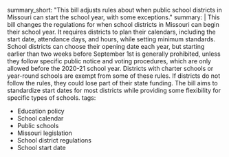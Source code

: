 summary_short: "This bill adjusts rules about when public school districts in Missouri can start the school year, with some exceptions."
summary: |
  This bill changes the regulations for when school districts in Missouri can begin their school year. It requires districts to plan their calendars, including the start date, attendance days, and hours, while setting minimum standards. School districts can choose their opening date each year, but starting earlier than two weeks before September 1st is generally prohibited, unless they follow specific public notice and voting procedures, which are only allowed before the 2020-21 school year. Districts with charter schools or year-round schools are exempt from some of these rules. If districts do not follow the rules, they could lose part of their state funding. The bill aims to standardize start dates for most districts while providing some flexibility for specific types of schools.
tags:
  - Education policy
  - School calendar
  - Public schools
  - Missouri legislation
  - School district regulations
  - School start date
